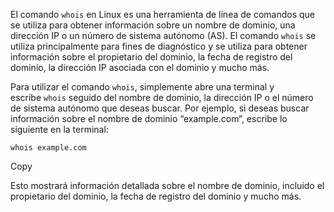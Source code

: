 El comando `whois` en Linux es una herramienta de línea de comandos que se utiliza para obtener información sobre un nombre de dominio, una dirección IP o un número de sistema autónomo (AS). El comando `whois` se utiliza principalmente para fines de diagnóstico y se utiliza para obtener información sobre el propietario del dominio, la fecha de registro del dominio, la dirección IP asociada con el dominio y mucho más.

Para utilizar el comando `whois`, simplemente abre una terminal y escribe `whois` seguido del nombre de dominio, la dirección IP o el número de sistema autónomo que deseas buscar. Por ejemplo, si deseas buscar información sobre el nombre de dominio “example.com”, escribe lo siguiente en la terminal:

```
whois example.com
```

Copy

Esto mostrará información detallada sobre el nombre de dominio, incluido el propietario del dominio, la fecha de registro del dominio y mucho más.